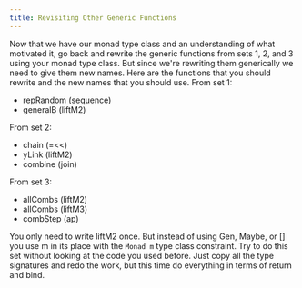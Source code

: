 ```yaml
---
title: Revisiting Other Generic Functions
---
```


Now that we have our monad type class and an understanding of what motivated it,
go back and rewrite the generic functions from sets 1, 2, and 3 using your monad
type class. But since we're rewriting them generically we need to give them new
names. Here are the functions that you should rewrite and the new names that you
should use. From set 1:

* repRandom (sequence)
* generalB (liftM2)

From set 2:

* chain (=<<)
* yLink (liftM2)
* combine (join)

From set 3:

* allCombs (liftM2)
* allCombs (liftM3)
* combStep (ap)

You only need to write liftM2 once. But instead of using Gen, Maybe, or [] you
use m in its place with the `Monad m` type class constraint. Try to do this set
without looking at the code you used before. Just copy all the type signatures
and redo the work, but this time do everything in terms of return and bind.
